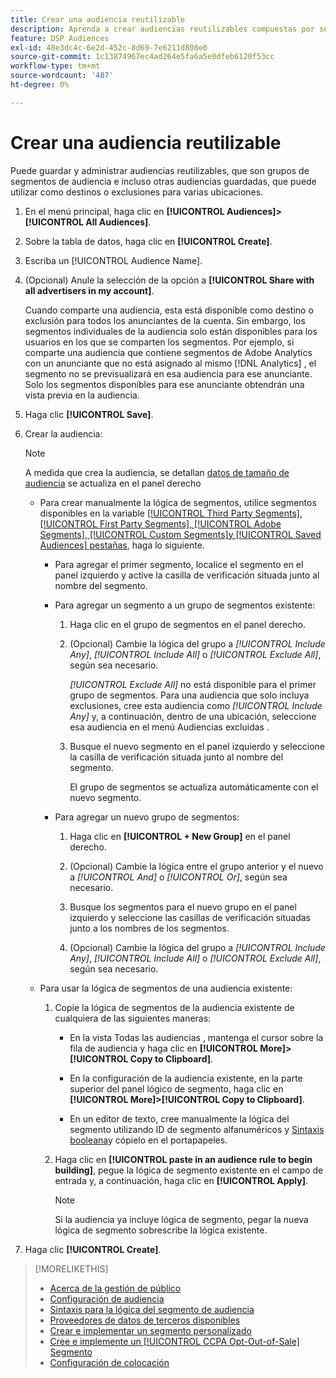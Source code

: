 ```yaml
---
title: Crear una audiencia reutilizable
description: Aprenda a crear audiencias reutilizables compuestas por segmentos de audiencia y otras audiencias guardadas.
feature: DSP Audiences
exl-id: 48e3dc4c-6e2d-452c-8d69-7e6211d808e0
source-git-commit: 1c13874967ec4ad264e5fa6a5e0dfeb6120f53cc
workflow-type: tm+mt
source-wordcount: '487'
ht-degree: 0%

---
```


# Crear una audiencia reutilizable

<!-- "Saved audience" is used in UI (where?), but "saved" is a state, not a type. "Reusable audience" sounds better in a description. "Audience template" isn't right, either, since it implies you can edit it on the fly to create a new, different audience. Some other term? -->

Puede guardar y administrar audiencias reutilizables, que son grupos de segmentos de audiencia e incluso otras audiencias guardadas, que puede utilizar como destinos o exclusiones para varias ubicaciones.

1. En el menú principal, haga clic en **[!UICONTROL Audiences]>[!UICONTROL All Audiences]**.

1. Sobre la tabla de datos, haga clic en **[!UICONTROL Create]**.

1. Escriba un [!UICONTROL Audience Name].

1. (Opcional) Anule la selección de la opción a **[!UICONTROL Share with all advertisers in my account]**.

   Cuando comparte una audiencia, esta está disponible como destino o exclusión para todos los anunciantes de la cuenta. Sin embargo, los segmentos individuales de la audiencia solo están disponibles para los usuarios en los que se comparten los segmentos. Por ejemplo, si comparte una audiencia que contiene segmentos de Adobe Analytics con un anunciante que no está asignado al mismo [!DNL Analytics] , el segmento no se previsualizará en esa audiencia para ese anunciante. Solo los segmentos disponibles para ese anunciante obtendrán una vista previa en la audiencia.

1. Haga clic **[!UICONTROL Save]**.

1. Crear la audiencia:

   >[!NOTE]
   >
   >A medida que crea la audiencia, se detallan [datos de tamaño de audiencia](audience-about.md) se actualiza en el panel derecho

   * Para crear manualmente la lógica de segmentos, utilice segmentos disponibles en la variable [[!UICONTROL Third Party Segments], [!UICONTROL First Party Segments], [!UICONTROL Adobe Segments], [!UICONTROL Custom Segments]y [!UICONTROL Saved Audiences] pestañas](audience-settings.md), haga lo siguiente.

      * Para agregar el primer segmento, localice el segmento en el panel izquierdo y active la casilla de verificación situada junto al nombre del segmento.

      * Para agregar un segmento a un grupo de segmentos existente:

         1. Haga clic en el grupo de segmentos en el panel derecho.

         1. (Opcional) Cambie la lógica del grupo a *[!UICONTROL Include Any]*, *[!UICONTROL Include All]* o *[!UICONTROL Exclude All]*, según sea necesario.

            *[!UICONTROL Exclude All]* no está disponible para el primer grupo de segmentos. Para una audiencia que solo incluya exclusiones, cree esta audiencia como *[!UICONTROL Include Any]* y, a continuación, dentro de una ubicación, seleccione esa audiencia en el menú Audiencias excluidas .

         1. Busque el nuevo segmento en el panel izquierdo y seleccione la casilla de verificación situada junto al nombre del segmento.

            El grupo de segmentos se actualiza automáticamente con el nuevo segmento.
      * Para agregar un nuevo grupo de segmentos:

         1. Haga clic en **[!UICONTROL + New Group]** en el panel derecho.

         1. (Opcional) Cambie la lógica entre el grupo anterior y el nuevo a *[!UICONTROL And]* o *[!UICONTROL Or]*, según sea necesario.

         1. Busque los segmentos para el nuevo grupo en el panel izquierdo y seleccione las casillas de verificación situadas junto a los nombres de los segmentos.

         1. (Opcional) Cambie la lógica del grupo a *[!UICONTROL Include Any]*, *[!UICONTROL Include All]* o *[!UICONTROL Exclude All]*, según sea necesario.
   * Para usar la lógica de segmentos de una audiencia existente:

      1. Copie la lógica de segmentos de la audiencia existente de cualquiera de las siguientes maneras:

         * En la vista Todas las audiencias , mantenga el cursor sobre la fila de audiencia y haga clic en **[!UICONTROL More]>[!UICONTROL Copy to Clipboard]**.

         * En la configuración de la audiencia existente, en la parte superior del panel lógico de segmento, haga clic en **[!UICONTROL More]>[!UICONTROL Copy to Clipboard]**.

         * En un editor de texto, cree manualmente la lógica del segmento utilizando ID de segmento alfanuméricos y [Sintaxis booleana](audience-segment-logic-syntax.md)y cópielo en el portapapeles.
      1. Haga clic en **[!UICONTROL paste in an audience rule to begin building]**, pegue la lógica de segmento existente en el campo de entrada y, a continuación, haga clic en **[!UICONTROL Apply]**.

         >[!NOTE]
         >
         >Si la audiencia ya incluye lógica de segmento, pegar la nueva lógica de segmento sobrescribe la lógica existente.




1. Haga clic **[!UICONTROL Create]**.

>[!MORELIKETHIS]
>
>* [Acerca de la gestión de público](audience-about.md)
>* [Configuración de audiencia](audience-settings.md)
>* [Sintaxis para la lógica del segmento de audiencia](audience-segment-logic-syntax.md)
>* [Proveedores de datos de terceros disponibles](third-party-data-providers.md)
>* [Crear e implementar un segmento personalizado](custom-segment-create.md)
>* [Cree e implemente un [!UICONTROL CCPA Opt-Out-of-Sale] Segmento](ccpa-opt-out-segment-create.md)
>* [Configuración de colocación](/help/dsp/campaign-management/placements/placement-settings.md)


